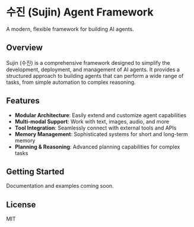 # 수진 (Sujin) Agent Framework

A modern, flexible framework for building AI agents.

## Overview

Sujin (수진) is a comprehensive framework designed to simplify the development, deployment, and management of AI agents. It provides a structured approach to building agents that can perform a wide range of tasks, from simple automation to complex reasoning.

## Features

- **Modular Architecture**: Easily extend and customize agent capabilities
- **Multi-modal Support**: Work with text, images, audio, and more
- **Tool Integration**: Seamlessly connect with external tools and APIs
- **Memory Management**: Sophisticated systems for short and long-term memory
- **Planning & Reasoning**: Advanced planning capabilities for complex tasks

## Getting Started

Documentation and examples coming soon.

## License

MIT
